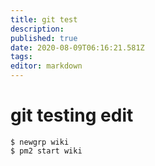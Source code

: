 ```yaml
---
title: git test
description: 
published: true
date: 2020-08-09T06:16:21.581Z
tags: 
editor: markdown
---
```


# git testing edit
```shell-session
$ newgrp wiki
$ pm2 start wiki
```